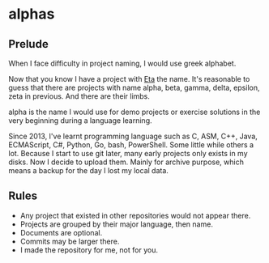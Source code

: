 # alphas

## Prelude
When I face difficulty in project naming, I would use greek alphabet.

Now that you know I have a project with [Eta](https://github.com/HYisen/Eta0) the name.
It's reasonable to guess that there are projects with name alpha, beta, gamma, delta, epsilon, zeta in previous.
And there are their limbs.

alpha is the name I would use for demo projects or exercise solutions in the very beginning during a language learning.

Since 2013, I've learnt programming language such as C, ASM, C++, Java, ECMAScript, C#, Python, Go, bash, PowerShell.
Some little while others a lot. Because I start to use git later, many early projects only exists in my disks.
Now I decide to upload them. Mainly for archive purpose, which means a backup for the day I lost my local data.

## Rules
- Any project that existed in other repositories would not appear there.
- Projects are grouped by their major language, then name.
- Documents are optional.
- Commits may be larger there.
- I made the repository for me, not for you.